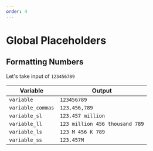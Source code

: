 ```yaml
---
order: 4
---
```


# Global Placeholders

## Formatting Numbers

Let's take input of `123456789`

| Variable          | Output                         |
|-------------------|--------------------------------|
| `variable`        | `123456789`                    |
| `variable_commas` | `123,456,789`                  |
| `variable_sl`     | `123.457 million`              |
| `variable_ll`     | `123 million 456 thousand 789` |
| `variable_ls`     | `123 M 456 K 789`              |
| `variable_ss`     | `123.457M`                     |